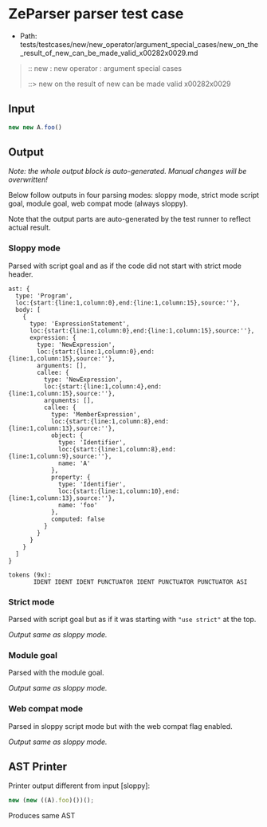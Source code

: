 # ZeParser parser test case

- Path: tests/testcases/new/new_operator/argument_special_cases/new_on_the_result_of_new_can_be_made_valid_x00282x0029.md

> :: new : new operator : argument special cases
>
> ::> new on the result of new can be made valid x00282x0029

## Input

`````js
new new A.foo()
`````

## Output

_Note: the whole output block is auto-generated. Manual changes will be overwritten!_

Below follow outputs in four parsing modes: sloppy mode, strict mode script goal, module goal, web compat mode (always sloppy).

Note that the output parts are auto-generated by the test runner to reflect actual result.

### Sloppy mode

Parsed with script goal and as if the code did not start with strict mode header.

`````
ast: {
  type: 'Program',
  loc:{start:{line:1,column:0},end:{line:1,column:15},source:''},
  body: [
    {
      type: 'ExpressionStatement',
      loc:{start:{line:1,column:0},end:{line:1,column:15},source:''},
      expression: {
        type: 'NewExpression',
        loc:{start:{line:1,column:0},end:{line:1,column:15},source:''},
        arguments: [],
        callee: {
          type: 'NewExpression',
          loc:{start:{line:1,column:4},end:{line:1,column:15},source:''},
          arguments: [],
          callee: {
            type: 'MemberExpression',
            loc:{start:{line:1,column:8},end:{line:1,column:13},source:''},
            object: {
              type: 'Identifier',
              loc:{start:{line:1,column:8},end:{line:1,column:9},source:''},
              name: 'A'
            },
            property: {
              type: 'Identifier',
              loc:{start:{line:1,column:10},end:{line:1,column:13},source:''},
              name: 'foo'
            },
            computed: false
          }
        }
      }
    }
  ]
}

tokens (9x):
       IDENT IDENT IDENT PUNCTUATOR IDENT PUNCTUATOR PUNCTUATOR ASI
`````

### Strict mode

Parsed with script goal but as if it was starting with `"use strict"` at the top.

_Output same as sloppy mode._

### Module goal

Parsed with the module goal.

_Output same as sloppy mode._

### Web compat mode

Parsed in sloppy script mode but with the web compat flag enabled.

_Output same as sloppy mode._

## AST Printer

Printer output different from input [sloppy]:

````js
new (new ((A).foo)())();
````

Produces same AST
